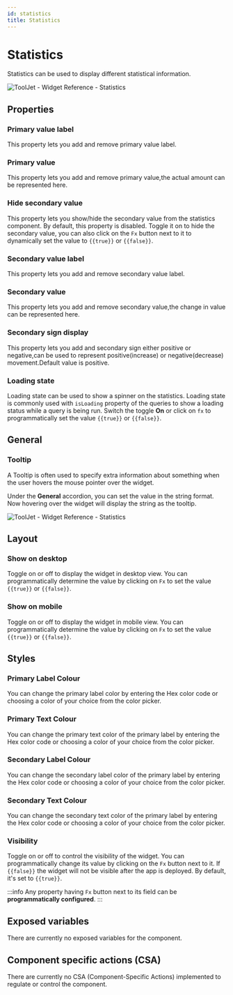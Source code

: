 ```yaml
---
id: statistics
title: Statistics
---
```


# Statistics

Statistics can be used to display different statistical information.

<div style={{textAlign: 'center'}}>

<img className="screenshot-full" src="/img/widgets/statistics/stats.png" alt="ToolJet - Widget Reference - Statistics" />

</div>

## Properties

### Primary value label

This property lets you add and remove primary value label.

### Primary value

This property lets you add and remove primary value,the actual amount can be represented here.

### Hide secondary value

This property lets you show/hide the secondary value from the statistics component. By default, this property is disabled. Toggle it on to hide the secondary value, you can also click on the `Fx` button next to it to dynamically set the value to `{{true}}` or `{{false}}`.

### Secondary value label

This property lets you add and remove secondary value label.

### Secondary value

This property lets you add and remove secondary value,the change in value can be represented here.

### Secondary sign display

This property lets you add and secondary sign either positive or negative,can be used to represent positive(increase) or negative(decrease) movement.Default value is positive.

### Loading state

Loading state can be used to show a spinner on the statistics. Loading state is commonly used with `isLoading` property of the queries to show a loading status while a query is being run. Switch the toggle **On** or click on `fx` to programmatically set the value `{{true}}` or `{{false}}`.

## General
### Tooltip

A Tooltip is often used to specify extra information about something when the user hovers the mouse pointer over the widget.

Under the <b>General</b> accordion, you can set the value in the string format. Now hovering over the widget will display the string as the tooltip.

<div style={{textAlign: 'center'}}>

<img className="screenshot-full" src="/img/tooltip.png" alt="ToolJet - Widget Reference - Statistics" />

</div>

## Layout

### Show on desktop

Toggle on or off to display the widget in desktop view. You can programmatically determine the value by clicking on `Fx` to set the value `{{true}}` or `{{false}}`.

### Show on mobile

Toggle on or off to display the widget in mobile view. You can programmatically determine the value by clicking on `Fx` to set the value `{{true}}` or `{{false}}`.

## Styles

### Primary Label Colour

You can change the primary label color by entering the Hex color code or choosing a color of your choice from the color picker.

### Primary Text Colour

You can change the primary text color of the primary label by entering the Hex color code or choosing a color of your choice from the color picker.

### Secondary Label Colour

You can change the secondary label color of the primary label by entering the Hex color code or choosing a color of your choice from the color picker.

### Secondary Text Colour

You can change the secondary text color of the primary label by entering the Hex color code or choosing a color of your choice from the color picker.

### Visibility

Toggle on or off to control the visibility of the widget. You can programmatically change its value by clicking on the `Fx` button next to it. If `{{false}}` the widget will not be visible after the app is deployed. By default, it's set to `{{true}}`.

:::info
Any property having `Fx` button next to its field can be **programmatically configured**.
:::


## Exposed variables

There are currently no exposed variables for the component.

## Component specific actions (CSA)

There are currently no CSA (Component-Specific Actions) implemented to regulate or control the component.
